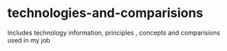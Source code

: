 # technologies-and-comparisions
Includes technology information, principles , concepts and comparisions used in my job
